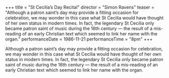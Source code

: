 +++
title = "St Cecilia’s Day Recital"
director = "Simon Ravens"
teaser = "Although a patron saint’s day may provide a fitting occasion for celebration, we may wonder in this case what St Cecilia would have thought of her own status in modern times. In fact, the legendary St Cecilia only became patron saint of music during the 16th century — the result of a mis-reading of an early Christian text which seemed to link her name with the organ."
performanceDate = 1986-11-21
performanceTime = "8pm"
+++

Although a patron saint’s day may provide a fitting occasion for celebration, we may wonder in this case what St Cecilia would have thought of her own status in modern times. In fact, the legendary St Cecilia only became patron saint of music during the 16th century — the result of a mis-reading of an early Christian text which seemed to link her name with the organ.
